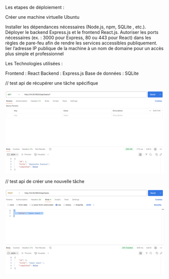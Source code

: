 Les etapes de déploiement :

  Créer une machine virtuelle Ubuntu 
  
  Installer les dépendances nécessaires (Node.js, npm, SQLite , etc.).
  Déployer le backend Express.js et le frontend React.js.
  Autoriser les ports nécessaires (ex. : 3000 pour Express, 80 ou 443 pour React) dans les règles de pare-feu afin de rendre les services accessibles publiquement.
  lier l’adresse IP publique de la machine à un nom de domaine pour un accès plus simple et professionnel
  
Les Technologies utilisées :

  Frontend : React
  Backend : Express.js
  Base de données : SQLite

// test api de récupérer une tâche spécifique

![Description de l’image](./capture_api/c3.png)

// test api de créer une nouvelle tâche

![Description de l’image](./capture_api/c4.png)


